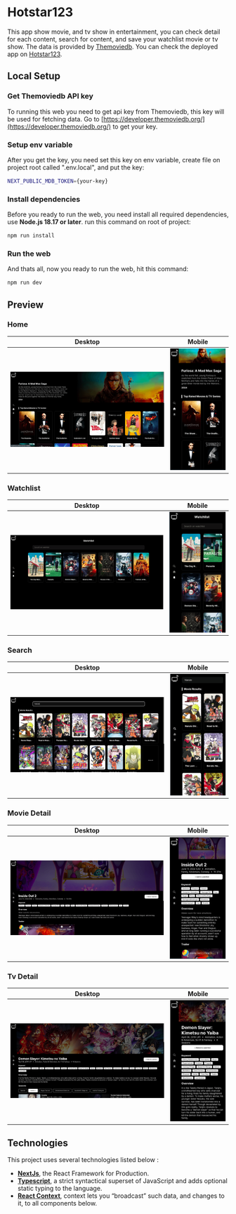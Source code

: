 # Hotstar123

This app show movie, and tv show in entertainment, you can check detail for each content, search for content, and save your watchlist movie or tv show. The data is provided by [Themoviedb](https://www.themoviedb.org/). You can check the deployed app on [Hotstar123]().

## Local Setup

### Get Themoviedb API key

To running this web you need to get api key from Themoviedb, this key will be used for fetching data. Go to [https://developer.themoviedb.org/](https://developer.themoviedb.org/) to get your key.

### Setup env variable

After you get the key, you need set this key on env variable, create file on project root called ".env.local", and put the key:

```bash
NEXT_PUBLIC_MDB_TOKEN={your-key}
```

### Install dependencies

Before you ready to run the web, you need install all required dependencies, use **Node.js 18.17 or later**. run this command on root of project:

```bash
npm run install
```

### Run the web

And thats all, now you ready to run the web, hit this command:

```bash
npm run dev
```

## Preview

### Home

| Desktop              | Mobile               |
| -------------------- | -------------------- |
| ![page1](./ss_1.png) | ![page2](./ss_2.png) |

### Watchlist

| Desktop              | Mobile               |
| -------------------- | -------------------- |
| ![page3](./ss_3.png) | ![page4](./ss_4.png) |

### Search

| Desktop              | Mobile               |
| -------------------- | -------------------- |
| ![page5](./ss_5.png) | ![page6](./ss_6.png) |

### Movie Detail

| Desktop              | Mobile               |
| -------------------- | -------------------- |
| ![page7](./ss_7.png) | ![page8](./ss_8.png) |

### Tv Detail

| Desktop              | Mobile                 |
| -------------------- | ---------------------- |
| ![page8](./ss_9.png) | ![page10](./ss_10.png) |

## Technologies

This project uses several technologies listed below :

- **[NextJs](https://nextjs.org/docs)**, the React Framework for Production.
- **[Typescript](https://www.typescriptlang.org/)**, a strict syntactical superset of JavaScript and adds optional static typing to the language.
- **[React Context](https://reactjs.org/docs/context.html)**, context lets you “broadcast” such data, and changes to it, to all components below.
